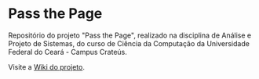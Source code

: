 # Pass the Page
Repositório do projeto "Pass the Page", realizado na disciplina de Análise e Projeto de Sistemas, do curso de Ciência da Computação da Universidade Federal do Ceará - Campus Crateús.

Visite a [Wiki do projeto](https://github.com/luisgbr1el/pass-the-page/wiki).

